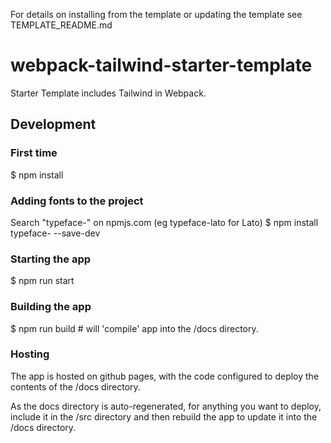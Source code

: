For details on installing from the template or updating the template see TEMPLATE_README.md

# webpack-tailwind-starter-template
Starter Template includes Tailwind in Webpack.

## Development

### First time

$ npm install

### Adding fonts to the project

Search "typeface-<fontname>" on npmjs.com  (eg typeface-lato for Lato)
$ npm install typeface-<fontname> --save-dev

### Starting the app

$ npm run start

### Building the app

$ npm run build   # will 'compile' app into the /docs directory.

### Hosting

The app is hosted on github pages, with the code configured to deploy the contents of the /docs directory. 

As the docs directory is auto-regenerated, for anything you want to deploy, include it in the /src directory and then rebuild the app to update it into the /docs directory.